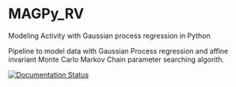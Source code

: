 # MAGPy_RV
Modeling Activity with Gaussian process regression in Python

Pipeline to model data with Gaussian Process regression and affine invariant Monte Carlo Markov Chain parameter searching algorith.

[![Documentation Status](https://readthedocs.org/projects/MAGPy_RV/badge/?version=latest)](http://radvel.readthedocs.io/en/latest/?badge=latest)